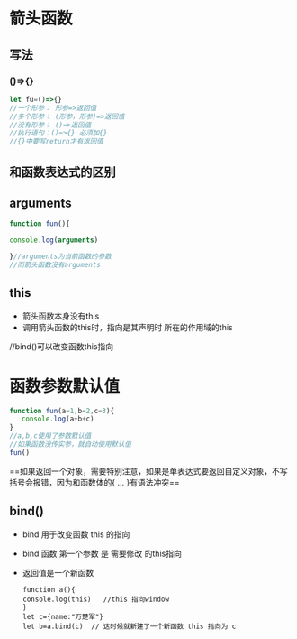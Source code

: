 # 箭头函数

## 写法

### ()=>{}

```js
let fu=()=>{}
//一个形参： 形参=>返回值
//多个形参： (形参，形参)=>返回值
//没有形参： ()=>返回值
//执行语句：()=>{} 必须加{}
//{}中要写return才有返回值
```

## 和函数表达式的区别

## arguments

```js
function fun(){

console.log(arguments)

}//arguments为当前函数的参数
//而箭头函数没有arguments

```

## this

- 箭头函数本身没有this
- 调用箭头函数的this时，指向是其声明时 所在的作用域的this

//bind()可以改变函数this指向

# 函数参数默认值

```js
function fun(a=1,b=2,c=3){
   console.log(a+b+c)
}
//a,b,c使用了参数默认值
//如果函数没传实参，就自动使用默认值
fun()
```

==如果返回一个对象，需要特别注意，如果是单表达式要返回自定义对象，不写括号会报错，因为和函数体的{ ... }有语法冲突==

## bind()

- bind 用于改变函数 this 的指向

- bind 函数 第一个参数 是 需要修改 的this指向

- 返回值是一个新函数

    ```
    function a(){
    console.log(this)   //this 指向window
    }
    let c={name:"万楚军"}
    let b=a.bind(c)  // 这时候就新建了一个新函数 this 指向为 c
    ```

    